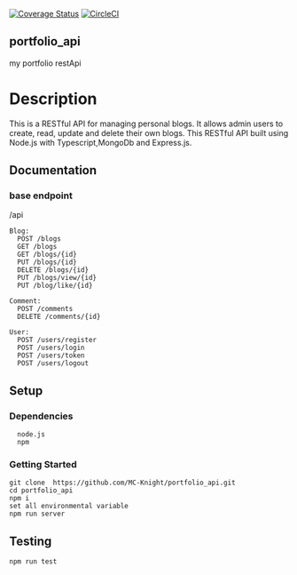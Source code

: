 [![Coverage Status](https://coveralls.io/repos/github/MC-Knight/portfolio_api/badge.svg?branch=ft-api-docs)](https://coveralls.io/github/MC-Knight/portfolio_api?branch=ft-api-docs) [![CircleCI](https://dl.circleci.com/status-badge/img/circleci/RtbdVRXgZz5Z7PJ9hEnSq2/K1p6p4riRfzxw4jDN19cRS/tree/main.svg?style=svg&circle-token=CCIPRJ_4Pn373XEVN1ZqUt3HU1HMe_da26dd8e954259f29b3eb1449fec7e39652189f5)](https://dl.circleci.com/status-badge/redirect/circleci/RtbdVRXgZz5Z7PJ9hEnSq2/K1p6p4riRfzxw4jDN19cRS/tree/main)

## portfolio_api

my portfolio restApi

# Description

This is a RESTful API for managing personal blogs. It allows admin users to create, read, update and delete their own blogs. This RESTful API built using Node.js with Typescript,MongoDb and Express.js.

## Documentation

### base endpoint

/api

```
Blog:
  POST /blogs
  GET /blogs
  GET /blogs/{id}
  PUT /blogs/{id}
  DELETE /blogs/{id}
  PUT /blogs/view/{id}
  PUT /blog/like/{id}

Comment:
  POST /comments
  DELETE /comments/{id}

User:
  POST /users/register
  POST /users/login
  POST /users/token
  POST /users/logout
```

## Setup

### Dependencies

```
  node.js
  npm
```

### Getting Started

```
git clone  https://github.com/MC-Knight/portfolio_api.git
cd portfolio_api
npm i
set all environmental variable
npm run server
```

## Testing

```
npm run test
```
